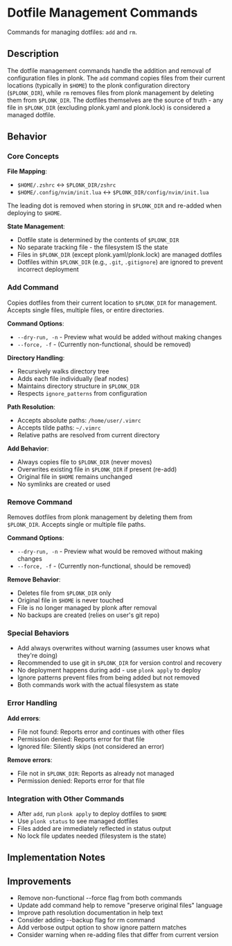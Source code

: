 # Dotfile Management Commands

Commands for managing dotfiles: `add` and `rm`.

## Description

The dotfile management commands handle the addition and removal of configuration files in plonk. The `add` command copies files from their current locations (typically in `$HOME`) to the plonk configuration directory (`$PLONK_DIR`), while `rm` removes files from plonk management by deleting them from `$PLONK_DIR`. The dotfiles themselves are the source of truth - any file in `$PLONK_DIR` (excluding plonk.yaml and plonk.lock) is considered a managed dotfile.

## Behavior

### Core Concepts

**File Mapping**:
- `$HOME/.zshrc` ↔ `$PLONK_DIR/zshrc`
- `$HOME/.config/nvim/init.lua` ↔ `$PLONK_DIR/config/nvim/init.lua`

The leading dot is removed when storing in `$PLONK_DIR` and re-added when deploying to `$HOME`.

**State Management**:
- Dotfile state is determined by the contents of `$PLONK_DIR`
- No separate tracking file - the filesystem IS the state
- Files in `$PLONK_DIR` (except plonk.yaml/plonk.lock) are managed dotfiles
- Dotfiles within `$PLONK_DIR` (e.g., `.git`, `.gitignore`) are ignored to prevent incorrect deployment

### Add Command

Copies dotfiles from their current location to `$PLONK_DIR` for management. Accepts single files, multiple files, or entire directories.

**Command Options**:
- `--dry-run, -n` - Preview what would be added without making changes
- `--force, -f` - (Currently non-functional, should be removed)

**Directory Handling**:
- Recursively walks directory tree
- Adds each file individually (leaf nodes)
- Maintains directory structure in `$PLONK_DIR`
- Respects `ignore_patterns` from configuration

**Path Resolution**:
- Accepts absolute paths: `/home/user/.vimrc`
- Accepts tilde paths: `~/.vimrc`
- Relative paths are resolved from current directory

**Add Behavior**:
- Always copies file to `$PLONK_DIR` (never moves)
- Overwrites existing file in `$PLONK_DIR` if present (re-add)
- Original file in `$HOME` remains unchanged
- No symlinks are created or used

### Remove Command

Removes dotfiles from plonk management by deleting them from `$PLONK_DIR`. Accepts single or multiple file paths.

**Command Options**:
- `--dry-run, -n` - Preview what would be removed without making changes
- `--force, -f` - (Currently non-functional, should be removed)

**Remove Behavior**:
- Deletes file from `$PLONK_DIR` only
- Original file in `$HOME` is never touched
- File is no longer managed by plonk after removal
- No backups are created (relies on user's git repo)

### Special Behaviors

- Add always overwrites without warning (assumes user knows what they're doing)
- Recommended to use git in `$PLONK_DIR` for version control and recovery
- No deployment happens during add - use `plonk apply` to deploy
- Ignore patterns prevent files from being added but not removed
- Both commands work with the actual filesystem as state

### Error Handling

**Add errors**:
- File not found: Reports error and continues with other files
- Permission denied: Reports error for that file
- Ignored file: Silently skips (not considered an error)

**Remove errors**:
- File not in `$PLONK_DIR`: Reports as already not managed
- Permission denied: Reports error for that file

### Integration with Other Commands

- After `add`, run `plonk apply` to deploy dotfiles to `$HOME`
- Use `plonk status` to see managed dotfiles
- Files added are immediately reflected in status output
- No lock file updates needed (filesystem is the state)

## Implementation Notes

## Improvements

- Remove non-functional --force flag from both commands
- Update add command help to remove "preserve original files" language
- Improve path resolution documentation in help text
- Consider adding --backup flag for rm command
- Add verbose output option to show ignore pattern matches
- Consider warning when re-adding files that differ from current version
